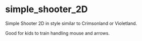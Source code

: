 # simple_shooter_2D
Simple Shooter 2D in style similar to Crimsonland or Violetland.

Good for kids to train handling mouse and arrows.
